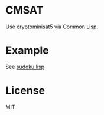 # CMSAT

Use [cryptominisat5](https://www.msoos.org/cryptominisat5/) via Common Lisp.

# Example

See [sudoku.lisp](https://github.com/death/cmsat/blob/master/sudoku.lisp)

# License

MIT

